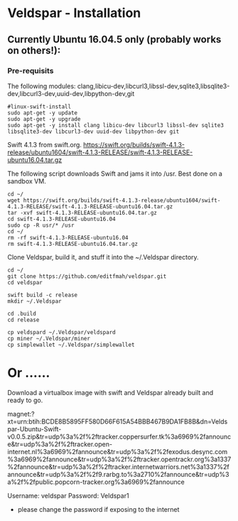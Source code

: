 # Veldspar - Installation

## Currently Ubuntu 16.04.5 only (probably works on others!):

### Pre-requisits

The following modules:
clang,libicu-dev,libcurl3,libssl-dev,sqlite3,libsqlite3-dev,libcurl3-dev,uuid-dev,libpython-dev,git

```
#linux-swift-install
sudo apt-get -y update
sudo apt-get -y upgrade
sudo apt-get -y install clang libicu-dev libcurl3 libssl-dev sqlite3 libsqlite3-dev libcurl3-dev uuid-dev libpython-dev git
```



Swift 4.1.3 from swift.org.
https://swift.org/builds/swift-4.1.3-release/ubuntu1604/swift-4.1.3-RELEASE/swift-4.1.3-RELEASE-ubuntu16.04.tar.gz

The following script downloads Swift and jams it into /usr.  Best done on a sandbox VM.  
```
cd ~/
wget https://swift.org/builds/swift-4.1.3-release/ubuntu1604/swift-4.1.3-RELEASE/swift-4.1.3-RELEASE-ubuntu16.04.tar.gz
tar -xvf swift-4.1.3-RELEASE-ubuntu16.04.tar.gz
cd swift-4.1.3-RELEASE-ubuntu16.04
sudo cp -R usr/* /usr
cd ~/
rm -rf swift-4.1.3-RELEASE-ubuntu16.04
rm swift-4.1.3-RELEASE-ubuntu16.04.tar.gz
```

Clone Veldspar, build it, and stuff it into the ~/.Veldspar directory.
```
cd ~/
git clone https://github.com/editfmah/veldspar.git
cd veldspar

swift build -c release
mkdir ~/.Veldspar

cd .build
cd release

cp veldspard ~/.Veldspar/veldspard
cp miner ~/.Veldspar/miner
cp simplewallet ~/.Veldspar/simplewallet
```

# Or ......

Download a virtualbox image with swift and Veldspar already built and ready to go.

magnet:?xt=urn:btih:BCDE8B5895FF580D66F615A54BBB467B9DA1FB8B&dn=Veldspar-Ubuntu-Swift-v0.0.5.zip&tr=udp%3a%2f%2ftracker.coppersurfer.tk%3a6969%2fannounce&tr=udp%3a%2f%2ftracker.open-internet.nl%3a6969%2fannounce&tr=udp%3a%2f%2fexodus.desync.com%3a6969%2fannounce&tr=udp%3a%2f%2ftracker.opentrackr.org%3a1337%2fannounce&tr=udp%3a%2f%2ftracker.internetwarriors.net%3a1337%2fannounce&tr=udp%3a%2f%2f9.rarbg.to%3a2710%2fannounce&tr=udp%3a%2f%2fpublic.popcorn-tracker.org%3a6969%2fannounce

Username: veldspar
Password: Veldspar1 

* please change the password if exposing to the internet


